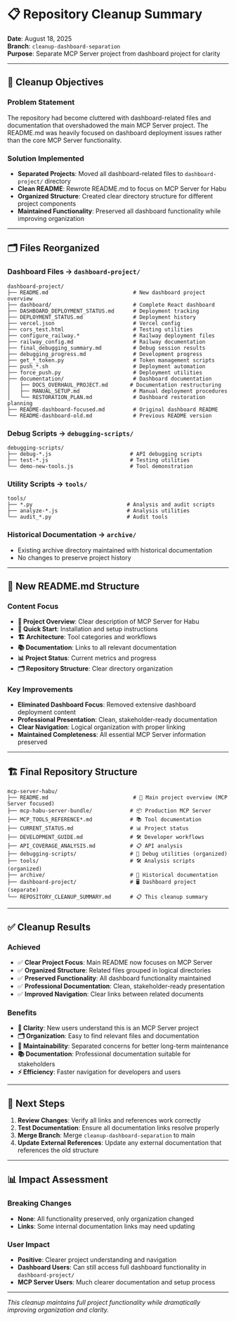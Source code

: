 # 📋 Repository Cleanup Summary

**Date**: August 18, 2025  
**Branch**: `cleanup-dashboard-separation`  
**Purpose**: Separate MCP Server project from dashboard project for clarity

---

## 🎯 **Cleanup Objectives**

### **Problem Statement**
The repository had become cluttered with dashboard-related files and documentation that overshadowed the main MCP Server project. The README.md was heavily focused on dashboard deployment issues rather than the core MCP Server functionality.

### **Solution Implemented**
- **Separated Projects**: Moved all dashboard-related files to `dashboard-project/` directory
- **Clean README**: Rewrote README.md to focus on MCP Server for Habu
- **Organized Structure**: Created clear directory structure for different project components
- **Maintained Functionality**: Preserved all dashboard functionality while improving organization

---

## 🗂️ **Files Reorganized**

### **Dashboard Files → `dashboard-project/`**
```
dashboard-project/
├── README.md                           # New dashboard project overview
├── dashboard/                          # Complete React dashboard
├── DASHBOARD_DEPLOYMENT_STATUS.md      # Deployment tracking
├── DEPLOYMENT_STATUS.md                # Deployment history  
├── vercel.json                         # Vercel config
├── cors_test.html                      # Testing utilities
├── configure_railway.*                 # Railway deployment files
├── railway_config.md                   # Railway documentation
├── final_debugging_summary.md          # Debug session results
├── debugging_progress.md               # Development progress
├── get_*_token.py                      # Token management scripts
├── push_*.sh                           # Deployment automation
├── force_push.py                       # Deployment utilities
├── documentation/                      # Dashboard documentation
│   ├── DOCS_OVERHAUL_PROJECT.md       # Documentation restructuring
│   ├── MANUAL_SETUP.md                 # Manual deployment procedures
│   └── RESTORATION_PLAN.md             # Dashboard restoration planning
├── README-dashboard-focused.md         # Original dashboard README
└── README-dashboard-old.md             # Previous README version
```

### **Debug Scripts → `debugging-scripts/`**
```
debugging-scripts/
├── debug-*.js                         # API debugging scripts
├── test-*.js                          # Testing utilities
└── demo-new-tools.js                  # Tool demonstration
```

### **Utility Scripts → `tools/`**
```
tools/
├── *.py                              # Analysis and audit scripts
├── analyze-*.js                      # Analysis utilities
└── audit_*.py                        # Audit tools
```

### **Historical Documentation → `archive/`**
- Existing archive directory maintained with historical documentation
- No changes to preserve project history

---

## 📝 **New README.md Structure**

### **Content Focus**
- **🎯 Project Overview**: Clear description of MCP Server for Habu
- **🚀 Quick Start**: Installation and setup instructions
- **🏗️ Architecture**: Tool categories and workflows
- **📚 Documentation**: Links to all relevant documentation
- **📊 Project Status**: Current metrics and progress
- **🗂️ Repository Structure**: Clear directory organization

### **Key Improvements**
- **Eliminated Dashboard Focus**: Removed extensive dashboard deployment content
- **Professional Presentation**: Clean, stakeholder-ready documentation
- **Clear Navigation**: Logical organization with proper linking
- **Maintained Completeness**: All essential MCP Server information preserved

---

## 🏗️ **Final Repository Structure**

```
mcp-server-habu/
├── README.md                           # 🎯 Main project overview (MCP Server focused)
├── mcp-habu-server-bundle/            # 📦 Production MCP Server
├── MCP_TOOLS_REFERENCE*.md            # 📚 Tool documentation
├── CURRENT_STATUS.md                  # 📊 Project status
├── DEVELOPMENT_GUIDE.md               # 🛠️ Developer workflows
├── API_COVERAGE_ANALYSIS.md           # 📋 API analysis
├── debugging-scripts/                 # 🔧 Debug utilities (organized)
├── tools/                             # 🛠️ Analysis scripts (organized)
├── archive/                           # 📁 Historical documentation
├── dashboard-project/                 # 🖥️ Dashboard project (separate)
└── REPOSITORY_CLEANUP_SUMMARY.md      # 📋 This cleanup summary
```

---

## ✅ **Cleanup Results**

### **Achieved**
- ✅ **Clear Project Focus**: Main README now focuses on MCP Server
- ✅ **Organized Structure**: Related files grouped in logical directories
- ✅ **Preserved Functionality**: All dashboard functionality maintained
- ✅ **Professional Documentation**: Clean, stakeholder-ready presentation
- ✅ **Improved Navigation**: Clear links between related documents

### **Benefits**
- **🎯 Clarity**: New users understand this is an MCP Server project
- **🗂️ Organization**: Easy to find relevant files and documentation
- **🔧 Maintainability**: Separated concerns for better long-term maintenance
- **📚 Documentation**: Professional documentation suitable for stakeholders
- **⚡ Efficiency**: Faster navigation for developers and users

---

## 🔄 **Next Steps**

1. **Review Changes**: Verify all links and references work correctly
2. **Test Documentation**: Ensure all documentation links resolve properly
3. **Merge Branch**: Merge `cleanup-dashboard-separation` to main
4. **Update External References**: Update any external documentation that references the old structure

---

## 📊 **Impact Assessment**

### **Breaking Changes**
- **None**: All functionality preserved, only organization changed
- **Links**: Some internal documentation links may need updating

### **User Impact**
- **Positive**: Clearer project understanding and navigation
- **Dashboard Users**: Can still access full dashboard functionality in `dashboard-project/`
- **MCP Server Users**: Much clearer documentation and setup process

---

*This cleanup maintains full project functionality while dramatically improving organization and clarity.*